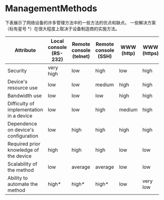 # ManagementMethods

下表展示了网络设备的许多管理方法中的一些方法的优点和缺点。 一些解决方案（标有星号 *）在很大程度上取决于设备制造商的实施方法。

| Attribute                                | Local console (RS-232) | Remote console (telnet) | Remote console (SSH) | WWW (http) | WWW (https) | SNMP (v1) |
| ---------------------------------------- | ---------------------- | ----------------------- | -------------------- | ---------- | ----------- | --------- |
| Security                                 | very high              | low                     | high                 | low        | high        | low       |
| Device's resource use                    | low                    | low                     | medium               | high       | high        | medium    |
| Bandwidth use                            | low                    | low                     | low                  | high       | high        | low       |
| Difficulty of implementation in a device | low                    | low                     | high                 | medium     | high        | medium    |
| Dependence on device's configuration     | low                    | high                    | high                 | high       | high        | high      |
| Required prior knowledge of the device   | high                   | high                    | high                 | low        | low         | low       |
| Scalability of the method                | low                    | average                 | average              | low        | low         | high      |
| Ability to automate the method           | high*                  | high*                   | high*                | low        | very low    | high*     |
